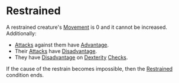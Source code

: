 # Restrained

A restrained creature's [Movement](../Combat/Movement.md) is 0 and it cannot be increased. Additionally:

- [Attacks](../Combat/Attack.md) against them have [Advantage](../Die%20Rolling%20Mechanics/Advantage.md).
- Their [Attacks](../Combat/Attack.md) have [Disadvantage](../Die%20Rolling%20Mechanics/Disadvantage.md).
- They have [Disadvantage](../Die%20Rolling%20Mechanics/Disadvantage.md) on [Dexterity](../../Player%20Characters/The%20Ability%20Scores/Dexterity.md) [Checks](../Core%20Procedures/Check.md).

If the cause of the restrain becomes impossible, then the [Restrained](Restrained.md) condition ends.
